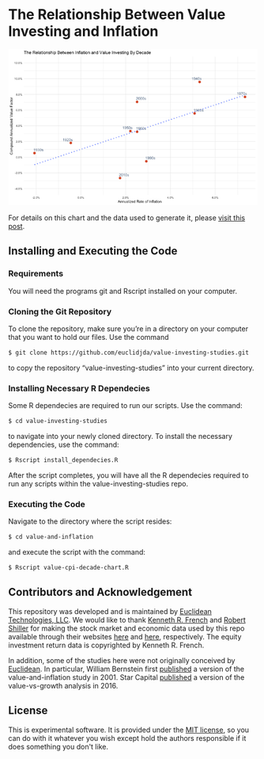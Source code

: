 # The Relationship Between Value Investing and Inflation

![alt text](/value-and-inflation/value-cpi-decade-chart.png)

For details on this chart and the data used to generate it, please [visit this post](https://www.euclidean.com/value-investing-as-a-hedge-against-inflation).

## Installing and Executing the Code

###  Requirements

You will need the programs git and Rscript installed on your computer.

### Cloning the Git Repository

To clone the repository, make sure you’re in a directory on your computer that you want to hold our files. Use the command 

```bash
$ git clone https://github.com/euclidjda/value-investing-studies.git
```

to copy the repository “value-investing-studies” into your current directory. 

### Installing Necessary R Dependecies 

Some R dependecies are required to run our scripts. Use the command: 

```bash 
$ cd value-investing-studies
``` 

to navigate into your newly cloned directory. To install the necessary dependencies, use the command: 

```bash 
$ Rscript install_dependecies.R
``` 

After the script completes, you will have all the R dependecies required to run any scripts within the value-investing-studies repo. 

### Executing the Code

Navigate to the directory where the script resides: 

```bash
$ cd value-and-inflation
```

and execute the script with the command: 

```bash 
$ Rscript value-cpi-decade-chart.R
```

## Contributors and Acknowledgement

This repository was developed and is maintained by [Euclidean Technologies, LLC](http://www.euclidean.com/). We would like to thank [Kenneth R. French](http://mba.tuck.dartmouth.edu/pages/faculty/ken.french/) and [Robert Shiller](http://www.econ.yale.edu/~shiller/) for making the stock market and economic data used by this repo available through their websites [here](http://mba.tuck.dartmouth.edu/pages/faculty/ken.french/data_library.html#Research) and [here](http://www.econ.yale.edu/~shiller/data.htm), respectively. The equity investment return data is copyrighted by Kenneth R. French.

In addition, some of the studies here were not originally conceived by [Euclidean](http://www.euclidean.com/). In particular, William Bernstein first [published](http://www.efficientfrontier.com/ef/701/value.htm) a version of the value-and-inflation study in 2001. Star Capital [published](http://www.starcapital.de/files/publikationen/Research_2016-09_Value_Premium_Fama_French.pdf) a version of the value-vs-growth analysis in 2016.

## License 

This is experimental software. It is provided under the [MIT license][mit], so you can do with it whatever you wish except hold the authors responsible if it does something you don't like.

[mit]: http://www.opensource.org/licenses/mit-license.php

